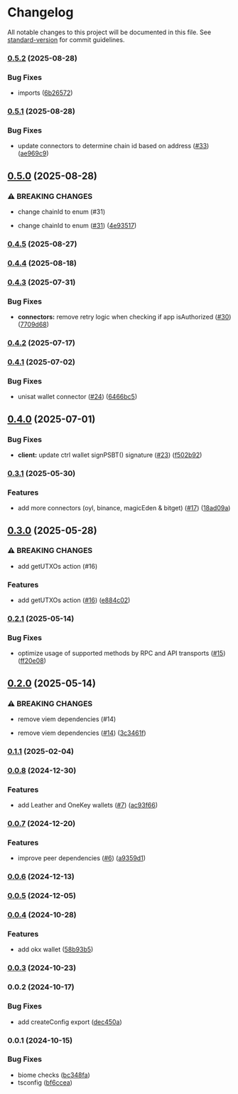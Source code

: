 # Changelog

All notable changes to this project will be documented in this file. See [standard-version](https://github.com/conventional-changelog/standard-version) for commit guidelines.

### [0.5.2](https://github.com/lifinance/bigmi/compare/v0.5.1...v0.5.2) (2025-08-28)


### Bug Fixes

* imports ([6b26572](https://github.com/lifinance/bigmi/commit/6b265727d74bd84d326543a61ab52d4fb0c58ae0))

### [0.5.1](https://github.com/lifinance/bigmi/compare/v0.5.0...v0.5.1) (2025-08-28)


### Bug Fixes

* update connectors to determine chain id based on address ([#33](https://github.com/lifinance/bigmi/issues/33)) ([ae969c9](https://github.com/lifinance/bigmi/commit/ae969c909f6ca4376e4e2468152309251a983910))

## [0.5.0](https://github.com/lifinance/bigmi/compare/v0.4.5...v0.5.0) (2025-08-28)


### ⚠ BREAKING CHANGES

* change chainId to enum (#31)

* change chainId to enum ([#31](https://github.com/lifinance/bigmi/issues/31)) ([4e93517](https://github.com/lifinance/bigmi/commit/4e93517e50353ffe949c7fd7cebd3313a9d2d69e))

### [0.4.5](https://github.com/lifinance/bigmi/compare/v0.4.4...v0.4.5) (2025-08-27)

### [0.4.4](https://github.com/lifinance/bigmi/compare/v0.4.3...v0.4.4) (2025-08-18)

### [0.4.3](https://github.com/lifinance/bigmi/compare/v0.4.2...v0.4.3) (2025-07-31)


### Bug Fixes

* **connectors:** remove retry logic when checking if app isAuthorized ([#30](https://github.com/lifinance/bigmi/issues/30)) ([7709d68](https://github.com/lifinance/bigmi/commit/7709d68f67b19880940d68e288ac061ec4f074f8))

### [0.4.2](https://github.com/lifinance/bigmi/compare/v0.4.1...v0.4.2) (2025-07-17)

### [0.4.1](https://github.com/lifinance/bigmi/compare/v0.4.0...v0.4.1) (2025-07-02)


### Bug Fixes

* unisat wallet connector ([#24](https://github.com/lifinance/bigmi/issues/24)) ([6466bc5](https://github.com/lifinance/bigmi/commit/6466bc543719b1b26b1cdf990f2dc667659042a4))

## [0.4.0](https://github.com/lifinance/bigmi/compare/v0.4.0-beta.2...v0.4.0) (2025-07-01)


### Bug Fixes

* **client:** update ctrl wallet signPSBT() signature ([#23](https://github.com/lifinance/bigmi/issues/23)) ([f502b92](https://github.com/lifinance/bigmi/commit/f502b924cdc4412f551c39333ae6bab800904975))

### [0.3.1](https://github.com/lifinance/bigmi/compare/v0.3.0...v0.3.1) (2025-05-30)


### Features

* add more connectors (oyl, binance, magicEden & bitget) ([#17](https://github.com/lifinance/bigmi/issues/17)) ([18ad09a](https://github.com/lifinance/bigmi/commit/18ad09acd07726d25bd6422b0ecedd37745be335))

## [0.3.0](https://github.com/lifinance/bigmi/compare/v0.2.1...v0.3.0) (2025-05-28)


### ⚠ BREAKING CHANGES

* add getUTXOs action (#16)

### Features

* add getUTXOs action ([#16](https://github.com/lifinance/bigmi/issues/16)) ([e884c02](https://github.com/lifinance/bigmi/commit/e884c02ad902123a9daf2edaeea2ab777c315925))

### [0.2.1](https://github.com/lifinance/bigmi/compare/v0.2.0...v0.2.1) (2025-05-14)


### Bug Fixes

* optimize usage of supported methods by RPC and API transports ([#15](https://github.com/lifinance/bigmi/issues/15)) ([ff20e08](https://github.com/lifinance/bigmi/commit/ff20e089286bdc5f6f9d12ed2362f95d3c276fd9))

## [0.2.0](https://github.com/lifinance/bigmi/compare/v0.1.1...v0.2.0) (2025-05-14)


### ⚠ BREAKING CHANGES

* remove viem dependencies (#14)

* remove viem dependencies ([#14](https://github.com/lifinance/bigmi/issues/14)) ([3c3461f](https://github.com/lifinance/bigmi/commit/3c3461f8b646253df0c1614706f4dd5027d53930))

### [0.1.1](https://github.com/lifinance/bigmi/compare/v0.0.8...v0.1.1) (2025-02-04)

### [0.0.8](https://github.com/lifinance/bigmi/compare/v0.0.7...v0.0.8) (2024-12-30)


### Features

* add Leather and OneKey wallets ([#7](https://github.com/lifinance/bigmi/issues/7)) ([ac93f66](https://github.com/lifinance/bigmi/commit/ac93f665c8baa24752fd0ad4e2c513b72587060f))

### [0.0.7](https://github.com/lifinance/bigmi/compare/v0.0.6...v0.0.7) (2024-12-20)


### Features

* improve peer dependencies ([#6](https://github.com/lifinance/bigmi/issues/6)) ([a9359d1](https://github.com/lifinance/bigmi/commit/a9359d1f72d5089652bad9311d8cd0ee67c909d4))

### [0.0.6](https://github.com/lifinance/bigmi/compare/v0.0.5...v0.0.6) (2024-12-13)

### [0.0.5](https://github.com/lifinance/bigmi/compare/v0.0.4...v0.0.5) (2024-12-05)

### [0.0.4](https://github.com/lifinance/bigmi/compare/v0.0.3...v0.0.4) (2024-10-28)


### Features

* add okx wallet ([58b93b5](https://github.com/lifinance/bigmi/commit/58b93b5f8839bbbb0340ff7ac77f03617325c506))

### [0.0.3](https://github.com/lifinance/bigmi/compare/v0.0.2...v0.0.3) (2024-10-23)

### 0.0.2 (2024-10-17)


### Bug Fixes

* add createConfig export ([dec450a](https://github.com/lifinance/bigmi/commit/dec450a7e5a071e67e259be78c0b9a8b616c7183))

### 0.0.1 (2024-10-15)


### Bug Fixes

* biome checks ([bc348fa](https://github.com/lifinance/bigmi/commit/bc348faad5cec9ddada1a0c82f4d34e68b85c1c4))
* tsconfig ([bf6ccea](https://github.com/lifinance/bigmi/commit/bf6cceae3a1602b99b4825ee3695b367d5935226))
